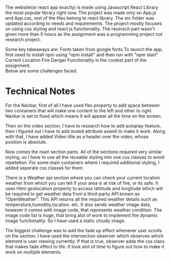 The website(or react app exactly) is made using Javascript React Library the most popular library right now.
The project was made only on App.js and App.css, rest of the files belong to react library. The src folder was updated according to needs and requirements.
The project mostly focuses on using css styling and react.js functionality. The reserach part wasn't given more than 5 hours as the assignment was a programming project not research project.

Some key takeaways are:
Fonts taken from google fonts
To launch the app, first need to install npm using "npm install" and then run with "npm start"
Current Location Fire Danger Functionality is the coolest part of the assignment.  
Below are some challenges faced:

# Technical Notes

For the Navbar, first of all I have used flex property to add space between two containers that will make one content to the left and other to right. Navbar is set to fixed which means it will appear all the time on the screen.

Then on the video section, I have to research how to add autoplay feature, then i figured out I have to add muted attribute aswell to make it work. Along with that, I have added Video title as a header over the video, whose position is absolute.

Now comes the main section parts. All of the sections required very similar styling, so I have to use all the reusable styling into one css classes to avoid repetetion. For some main containers where I required additional styling, I added seperate css classes for them.

There is a Weather api section where you can check your current location weather from which you can tell if your area is at risk of fire, or its safe. It uses Html geolocation property to access lattitude and longitude which will be required to get weather data from a third-party API known as "OpenWeather". This API returns all the required weather details such as temperature,humiditiy,location. etc. It also sends weather image data, however it comes with image code, that represents weather condition. The image code list is huge, that bring alot of work to implement the dynamic image functionality. So I have used a static cloudy image.

The biggest challenge was to add the fade up effect whenever user scrolls on the section. I have used the intersection observer which observes which element is user viewing currently. If that is true, observer adds the css class that makes fade effect to life. It took alot of time to figure out how to make it work on multiple elements.
